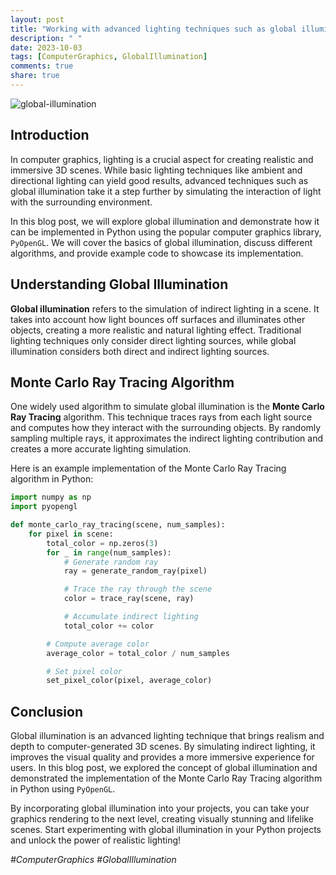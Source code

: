 ```yaml
---
layout: post
title: "Working with advanced lighting techniques such as global illumination in Python"
description: " "
date: 2023-10-03
tags: [ComputerGraphics, GlobalIllumination]
comments: true
share: true
---
```


![global-illumination](https://example.com/global-illumination.png)

## Introduction

In computer graphics, lighting is a crucial aspect for creating realistic and immersive 3D scenes. While basic lighting techniques like ambient and directional lighting can yield good results, advanced techniques such as global illumination take it a step further by simulating the interaction of light with the surrounding environment.

In this blog post, we will explore global illumination and demonstrate how it can be implemented in Python using the popular computer graphics library, `PyOpenGL`. We will cover the basics of global illumination, discuss different algorithms, and provide example code to showcase its implementation.

## Understanding Global Illumination

**Global illumination** refers to the simulation of indirect lighting in a scene. It takes into account how light bounces off surfaces and illuminates other objects, creating a more realistic and natural lighting effect. Traditional lighting techniques only consider direct lighting sources, while global illumination considers both direct and indirect lighting sources.

## Monte Carlo Ray Tracing Algorithm

One widely used algorithm to simulate global illumination is the **Monte Carlo Ray Tracing** algorithm. This technique traces rays from each light source and computes how they interact with the surrounding objects. By randomly sampling multiple rays, it approximates the indirect lighting contribution and creates a more accurate lighting simulation.

Here is an example implementation of the Monte Carlo Ray Tracing algorithm in Python:

```python
import numpy as np
import pyopengl

def monte_carlo_ray_tracing(scene, num_samples):
    for pixel in scene:
        total_color = np.zeros(3)
        for _ in range(num_samples):
            # Generate random ray
            ray = generate_random_ray(pixel)

            # Trace the ray through the scene
            color = trace_ray(scene, ray)

            # Accumulate indirect lighting
            total_color += color

        # Compute average color
        average_color = total_color / num_samples

        # Set pixel color
        set_pixel_color(pixel, average_color)
```

## Conclusion

Global illumination is an advanced lighting technique that brings realism and depth to computer-generated 3D scenes. By simulating indirect lighting, it improves the visual quality and provides a more immersive experience for users. In this blog post, we explored the concept of global illumination and demonstrated the implementation of the Monte Carlo Ray Tracing algorithm in Python using `PyOpenGL`.

By incorporating global illumination into your projects, you can take your graphics rendering to the next level, creating visually stunning and lifelike scenes. Start experimenting with global illumination in your Python projects and unlock the power of realistic lighting! 

*\#ComputerGraphics #GlobalIllumination*